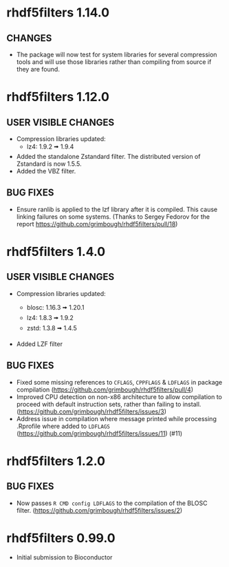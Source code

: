# rhdf5filters 1.14.0

## CHANGES

* The package will now test for system libraries for several compression tools
and will use those libraries rather than compiling from source if they are
found.

# rhdf5filters 1.12.0

## USER VISIBLE CHANGES

* Compression libraries updated:
  - lz4: 1.9.2 🠪 1.9.4
* Added the standalone Zstandard filter.  The distributed version of Zstandard
is now 1.5.5.
* Added the VBZ filter.
  
## BUG FIXES

* Ensure ranlib is applied to the lzf library after it is compiled.  This 
cause linking failures on some systems.  (Thanks to 
Sergey Fedorov for the report https://github.com/grimbough/rhdf5filters/pull/18)

# rhdf5filters 1.4.0

## USER VISIBLE CHANGES

* Compression libraries updated:
  - blosc: 1.16.3 🠪 1.20.1 
  - lz4: 1.8.3 🠪 1.9.2
  - zstd: 1.3.8 🠪 1.4.5
  
* Added LZF filter
  
## BUG FIXES

* Fixed some missing references to `CFLAGS`, `CPPFLAGS` & `LDFLAGS` in 
  package compilation (https://github.com/grimbough/rhdf5filters/pull/4)
* Improved CPU detection on non-x86 architecture to allow compilation to
  proceed with default instruction sets, rather than failing to install.
  (https://github.com/grimbough/rhdf5filters/issues/3)
* Address issue in compilation where message printed while processing
  .Rprofile where added to `LDFLAGS`
  (https://github.com/grimbough/rhdf5filters/issues/11) (#11)

# rhdf5filters 1.2.0

## BUG FIXES

* Now passes `R CMD config LDFLAGS` to the compilation of the BLOSC filter.
  (https://github.com/grimbough/rhdf5filters/issues/2)

# rhdf5filters 0.99.0

* Initial submission to Bioconductor
